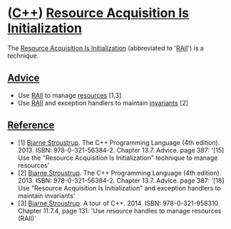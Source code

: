 # ([C++](Cpp.md)) [Resource Acquisition Is Initialization](CppRaii.md)

The [Resource Acquisition Is Initialization](CppRaii.md) (abbreviated
to '[RAII](CppRaii.md)') is a technique.

## [Advice](CppAdvice.md)

 * Use [RAII](CppRaii.md) to manage [resources](CppResource.md) [1,3]
 * Use [RAII](CppRaii.md) and exception handlers to maintain [invariants](CppInvariant.md) [2]

## [Reference](CppReferences.md)

 * [1] [Bjarne Stroustrup](CppBjarneStroustrup.md). The C++ Programming Language (4th edition). 2013. ISBN: 978-0-321-56384-2. Chapter 13.7. Advice. page 387: '\[15\] Use the "Resource Acquisition Is Initialization" technique to manage resources'
 * [2] [Bjarne Stroustrup](CppBjarneStroustrup.md). The C++ Programming Language (4th edition). 2013. ISBN: 978-0-321-56384-2. Chapter 13.7. Advice. page 387: '\[18\] Use "Resource Acquisition Is Initialization" and exception handlers to maintain invariants'
 * [3] [Bjarne Stroustrup](CppBjarneStroustrup.md). A tour of C++. 2014. ISBN: 978-0-321-958310. Chapter 11.7.4, page 131: 'Use resource handles to manage resources (RAII)'

